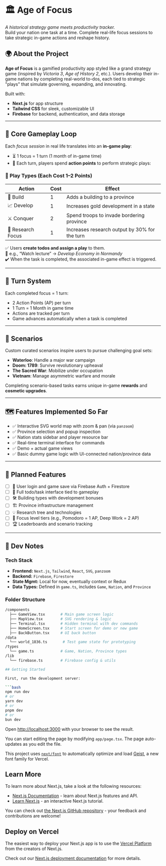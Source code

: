 # 🏛️ Age of Focus

_A historical strategy game meets productivity tracker._  
Build your nation one task at a time. Complete real-life focus sessions to take strategic in-game actions and reshape history.

## 🌍 About the Project

**Age of Focus** is a gamified productivity app styled like a grand strategy game (inspired by *Victoria 3*, *Age of History 2*, etc.). Users develop their in-game nations by completing real-world to-dos, each tied to strategic "plays" that simulate governing, expanding, and innovating.

Built with:
- **Next.js** for app structure
- **Tailwind CSS** for sleek, customizable UI
- **Firebase** for backend, authentication, and data storage

---

## 🧱 Core Gameplay Loop

Each *focus session* in real life translates into an **in-game play**:
- ⏳ 1 focus = 1 turn (1 month of in-game time)
- 🎯 Each turn, players spend **action points** to perform strategic plays:
  
### 🧠 Play Types (Each Cost 1–2 Points)
| Action             | Cost | Effect |
|--------------------|------|--------|
| 🧱 Build           | 1    | Adds a building to a province |
| 📈 Develop         | 1    | Increases gold development in a state |
| ⚔️ Conquer         | 2    | Spend troops to invade bordering province |
| 🔬 Research Focus  | 1    | Increases research output by 30% for the turn |

✅ Users **create todos and assign a play** to them.  
📍 e.g., “Watch lecture” → *Develop Economy in Normandy*  
✔️ When the task is completed, the associated in-game effect is triggered.

---

## 🔁 Turn System

Each completed focus = 1 turn:
- 2 Action Points (AP) per turn
- 1 Turn = 1 Month in game time
- Actions are tracked per turn
- Game advances automatically when a task is completed

---

## 🧠 Scenarios

Custom curated scenarios inspire users to pursue challenging goal sets:
- **Waterloo**: Handle a major war campaign
- **Doom: 1789**: Survive revolutionary upheaval
- **The Sacred War**: Mobilize under occupation
- **Vietnam**: Manage asymmetric warfare and morale

Completing scenario-based tasks earns unique in-game **rewards** and **cosmetic upgrades**.

---

## 🗺️ Features Implemented So Far

- ✅ Interactive SVG world map with zoom & pan (via `panzoom`)
- ✅ Province selection and popup inspection
- ✅ Nation stats sidebar and player resource bar
- ✅ Real-time terminal interface for commands
- ✅ Demo + actual game views
- ✅ Basic dummy game logic with UI-connected nation/province data

---

## 🔮 Planned Features

- [ ] 🔐 User login and game save via Firebase Auth + Firestore
- [ ] 🧾 Full todo/task interface tied to gameplay
- [ ] 🛠️ Building types with development bonuses
- [ ] 🏗️ Province infrastructure management
- [ ] 💡 Research tree and technologies
- [ ] 🧠 Focus level tiers (e.g., Pomodoro = 1 AP, Deep Work = 2 AP)
- [ ] 🏆 Leaderboards and scenario tracking

---

## 🧪 Dev Notes

### Tech Stack
- **Frontend:** `Next.js`, `Tailwind`, `React`, `SVG`, `panzoom`
- **Backend:** `Firebase`, `Firestore`
- **State Mgmt:** Local for now, eventually context or Redux
- **Data Types:** Defined in `game.ts`, includes `Game`, `Nation`, and `Province`

### Folder Structure
```bash
/components
  ├── GameView.tsx       # Main game screen logic
  ├── MapView.tsx        # SVG rendering & logic
  ├── Terminal.tsx       # Hidden terminal with dev commands
  ├── HomeScreen.tsx     # Start screen for demo or new game
  ├── BackButton.tsx     # UI back button
/data
  └── world_1836.ts       # Test game state for prototyping
/types
  └── game.ts            # Game, Nation, Province types
/lib
  └── firebase.ts        # Firebase config & utils

## Getting Started

First, run the development server:

```bash
npm run dev
# or
yarn dev
# or
pnpm dev
# or
bun dev
```

Open [http://localhost:3000](http://localhost:3000) with your browser to see the result.

You can start editing the page by modifying `app/page.tsx`. The page auto-updates as you edit the file.

This project uses [`next/font`](https://nextjs.org/docs/app/building-your-application/optimizing/fonts) to automatically optimize and load [Geist](https://vercel.com/font), a new font family for Vercel.

## Learn More

To learn more about Next.js, take a look at the following resources:

- [Next.js Documentation](https://nextjs.org/docs) - learn about Next.js features and API.
- [Learn Next.js](https://nextjs.org/learn) - an interactive Next.js tutorial.

You can check out [the Next.js GitHub repository](https://github.com/vercel/next.js) - your feedback and contributions are welcome!

## Deploy on Vercel

The easiest way to deploy your Next.js app is to use the [Vercel Platform](https://vercel.com/new?utm_medium=default-template&filter=next.js&utm_source=create-next-app&utm_campaign=create-next-app-readme) from the creators of Next.js.

Check out our [Next.js deployment documentation](https://nextjs.org/docs/app/building-your-application/deploying) for more details.
